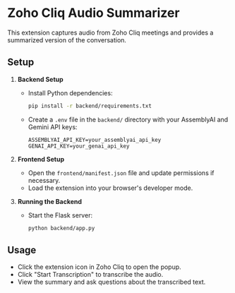 # Zoho Cliq Audio Summarizer

This extension captures audio from Zoho Cliq meetings and provides a summarized version of the conversation.

## Setup

1. **Backend Setup**
   - Install Python dependencies:
     ```bash
     pip install -r backend/requirements.txt
     ```
   - Create a `.env` file in the `backend/` directory with your AssemblyAI and Gemini API keys:
     ```
     ASSEMBLYAI_API_KEY=your_assemblyai_api_key
     GENAI_API_KEY=your_genai_api_key
     ```

2. **Frontend Setup**
   - Open the `frontend/manifest.json` file and update permissions if necessary.
   - Load the extension into your browser's developer mode.

3. **Running the Backend**
   - Start the Flask server:
     ```bash
     python backend/app.py
     ```

## Usage

- Click the extension icon in Zoho Cliq to open the popup.
- Click "Start Transcription" to transcribe the audio.
- View the summary and ask questions about the transcribed text.
